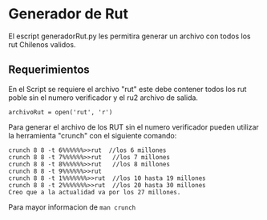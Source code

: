 # Generador de Rut

El escript generadorRut.py les permitira generar un archivo con todos los rut Chilenos validos.

## Requerimientos 

En el Script se requiere el archivo "rut" este debe contener todos los rut poble sin el numero verificador y el ru2 archivo de salida.
```
archivoRut = open('rut', 'r')
```
Para generar el archivo de los RUT sin el numero verificador pueden utilizar la herramienta "crunch" con el siguiente comando: 
```
crunch 8 8 -t 6%%%%%%>>rut  //los 6 millones 
crunch 8 8 -t 7%%%%%%>>rut   //los 7 millones 
crunch 8 8 -t 8%%%%%%>>rut   //los 8 millones 
crunch 8 8 -t 9%%%%%%>>rut
crunch 8 8 -t 1%%%%%%%>>rut  //los 10 hasta 19 millones 
crunch 8 8 -t 2%%%%%%%>>rut  //los 20 hasta 30 millones 
Creo que a la actualidad va por los 27 millones. 
```
Para mayor informacion de `man crunch` 
